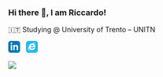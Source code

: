 ### Hi there :wave:, I am Riccardo!

:it: Studying @ University of Trento – UNITN    

<a href="https://www.linkedin.com/in/riccardo-lussana/?locale=en_US"><img src="./assets/icons/linkedin.svg" width="24"></a>
&nbsp;
<a href="https://riklus.github.io"><img src="./assets/icons/explorer.svg" width="24"></a>

<picture>
<source
  srcset="https://github-readme-stats.vercel.app/api?username=riklus&show_icons=true&theme=dark"
  media="(prefers-color-scheme: dark)"
/>
<source
  srcset="https://github-readme-stats.vercel.app/api?username=riklus&show_icons=true"
  media="(prefers-color-scheme: light), (prefers-color-scheme: no-preference)"
/>
<img src="https://github-readme-stats.vercel.app/api?username=riklus&show_icons=true" />
</picture>
